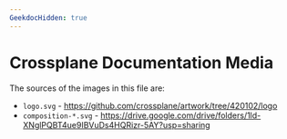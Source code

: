 ```yaml
---
GeekdocHidden: true 
---
```


# Crossplane Documentation Media

The sources of the images in this file are:

* `logo.svg` - https://github.com/crossplane/artwork/tree/420102/logo
* `composition-*.svg` - https://drive.google.com/drive/folders/1ld-XNglPQBT4ue9IBVuDs4HQRizr-5AY?usp=sharing